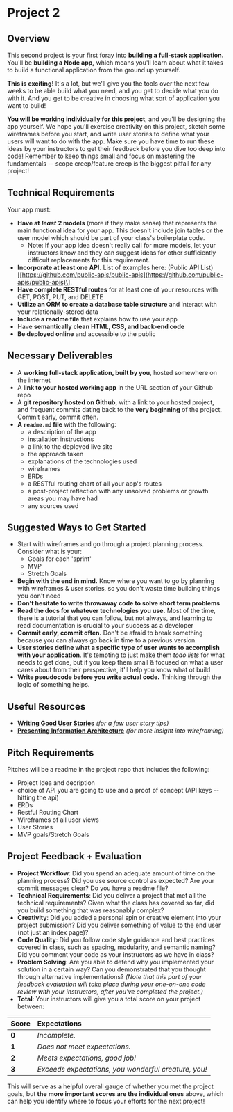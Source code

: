 # Project 2

## Overview

This second project is your first foray into **building a full-stack application.** You'll be **building a Node app,** which means you'll learn about what it takes to build a functional application from the ground up yourself.

**This is exciting!** It's a lot, but we'll give you the tools over the next few weeks to be able build what you need, and you get to decide what you do with it. And you get to be creative in choosing what sort of application you want to build!

**You will be working individually for this project**, and you'll be designing the app yourself. We hope you'll exercise creativity on this project, sketch some wireframes before you start, and write user stories to define what your users will want to do with the app. Make sure you have time to run these ideas by your instructors to get their feedback before you dive too deep into code! Remember to keep things small and focus on mastering the fundamentals -- scope creep/feature creep is the biggest pitfall for any project!

## Technical Requirements

Your app must:

* **Have at** _**least**_ **2 models** \(more if they make sense\) that represents the main functional idea for your app. This doesn't include join tables or the user model which should be part of your class's boilerplate code.
  * Note: If your app idea doesn't really call for more models, let your instructors know and they can suggest ideas for other sufficiently difficult replacements for this requirement.
* **Incorporate at least one API.** List of examples here: \(Public API List\)\[[https://github.com/public-apis/public-apis](https://github.com/public-apis/public-apis)\]. 
* **Have complete RESTful routes** for at least one of your resources with GET, POST, PUT, and DELETE
* **Utilize an ORM to create a database table structure** and interact with your relationally-stored data
* **Include a readme file** that explains how to use your app
* Have **semantically clean HTML, CSS, and back-end code**
* **Be deployed online** and accessible to the public

## Necessary Deliverables

* A **working full-stack application, built by you**, hosted somewhere on the internet
* A **link to your hosted working app** in the URL section of your Github repo
* A **git repository hosted on Github**, with a link to your hosted project,  and frequent commits dating back to the **very beginning** of the project. Commit early, commit often.
* **A `readme.md` file** with the following: 
  * a description of the app
  * installation instructions
  * a link to the deployed live site 
  * the approach taken 
  * explanations of the technologies used 
  * wireframes 
  * ERDs 
  * a RESTful routing chart of all your app's routes 
  * a post-project reflection with any unsolved problems or growth areas you may have had
  * any sources used 

## Suggested Ways to Get Started

* Start with wireframes and go through a project planning process. Consider what is your:
  * Goals for each 'sprint'
  * MVP
  * Stretch Goals
* **Begin with the end in mind.** Know where you want to go by planning with wireframes & user stories, so you don't waste time building things you don't need
* **Don't hesitate to write throwaway code to solve short term problems**
* **Read the docs for whatever technologies you use.** Most of the time, there is a tutorial that you can follow, but not always, and learning to read documentation is crucial to your success as a developer
* **Commit early, commit often.** Don't be afraid to break something because you can always go back in time to a previous version.
* **User stories define what a specific type of user wants to accomplish with your application**. It's tempting to just make them _todo lists_ for what needs to get done, but if you keep them small & focused on what a user cares about from their perspective, it'll help you know what ot build
* **Write pseudocode before you write actual code.** Thinking through the logic of something helps.

## Useful Resources

* [**Writing Good User Stories**](https://stormotion.io/blog/how-to-write-a-good-user-story-with-examples-templates/) _\(for a few user story tips\)_
* [**Presenting Information Architecture**](http://webstyleguide.com/wsg3/3-information-architecture/4-presenting-information.html) _\(for more insight into wireframing\)_

## Pitch Requirements

Pitches will be a readme in the project repo that includes the following:

* Project Idea and decription
* choice of API you are going to use and a proof of concept (API keys -- hitting the api) 
* ERDs
* Restful Routing Chart
* Wireframes of all user views
* User Stories
* MVP goals/Stretch Goals

## Project Feedback + Evaluation

* **Project Workflow**: Did you spend an adequate amount of time on the planning process? Did you use source control as expected? Are your commit messages clear? Do you have a readme file?
* **Technical Requirements**: Did you deliver a project that met all the technical requirements? Given what the class has covered so far, did you build something that was reasonably complex?
* **Creativity**: Did you added a personal spin or creative element into your project submission? Did you deliver something of value to the end user \(not just an index page\)?
* **Code Quality**: Did you follow code style guidance and best practices covered in class, such as spacing, modularity, and semantic naming? Did you comment your code as your instructors as we have in class?
* **Problem Solving**: Are you able to defend why you implemented your solution in a certain way? Can you demonstrated that you thought through alternative implementations? _\(Note that this part of your feedback evaluation will take place during your one-on-one code review with your instructors, after you've completed the project.\)_
* **Total**: Your instructors will give you a total score on your project between:

| Score | Expectations |
| :--- | :--- |
| **0** | _Incomplete._ |
| **1** | _Does not meet expectations._ |
| **2** | _Meets expectations, good job!_ |
| **3** | _Exceeds expectations, you wonderful creature, you!_ |

This will serve as a helpful overall gauge of whether you met the project goals, but **the more important scores are the individual ones** above, which can help you identify where to focus your efforts for the next project!

